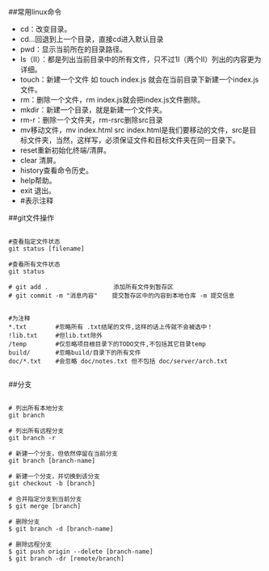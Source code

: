 ##常用linux命令
*    cd：改变目录。
*   cd...回退到上一个目录，直接cd进入默认目录
*   pwd：显示当前所在的目录路径。
*   Is（II）：都是列出当前目录中的所有文件，只不过1I（两个II）列出的内容更为详细。
*   touch：新建一个文件 如 touch index.js 就会在当前目录下新建一个index.js文件。
*   rm：删除一个文件，rm index.js就会把index.js文件删除。
*   mkdir：新建一个目录，就是新建一个文件夹。
*   rm-r：删除一个文件夹，rm-rsrc删除src目录
*   mv移动文件，mv index.html src index.html是我们要移动的文件，src是目标文件夹，当然，这样写，必须保证文件和目标文件夹在同一目录下。
*    reset重新初始化终端/清屏。
*   clear 清屏。
*   history查看命令历史。
*   help帮助。
*   exit 退出。
*   #表示注释

##git文件操作
```

#查看指定文件状态
git status [filename]

#查看所有文件状态
git status

# git add .                  添加所有文件到暂存区
# git commit -m "消息内容"    提交暂存区中的内容到本地仓库 -m 提交信息
```
```

#为注释
*.txt        #忽略所有 .txt结尾的文件,这样的话上传就不会被选中！
!lib.txt     #但lib.txt除外
/temp        #仅忽略项目根目录下的TODO文件,不包括其它目录temp
build/       #忽略build/目录下的所有文件
doc/*.txt    #会忽略 doc/notes.txt 但不包括 doc/server/arch.txt


```

##分支
```

# 列出所有本地分支
git branch

# 列出所有远程分支
git branch -r

# 新建一个分支，但依然停留在当前分支
git branch [branch-name]

# 新建一个分支，并切换到该分支
git checkout -b [branch]

# 合并指定分支到当前分支
$ git merge [branch]

# 删除分支
$ git branch -d [branch-name]

# 删除远程分支
$ git push origin --delete [branch-name]
$ git branch -dr [remote/branch]
```